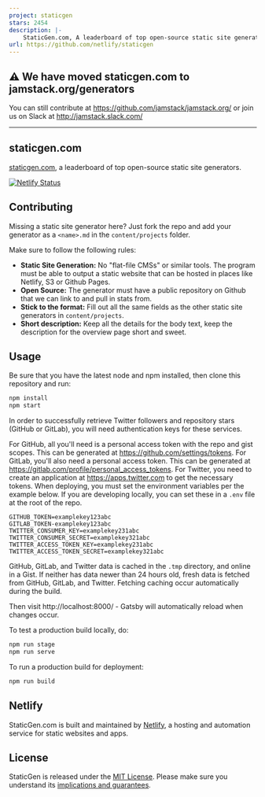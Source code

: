 ```yaml
---
project: staticgen
stars: 2454
description: |-
    StaticGen.com, A leaderboard of top open-source static site generators
url: https://github.com/netlify/staticgen
---
```


## :warning: We have moved staticgen.com to jamstack.org/generators
You can still contribute at https://github.com/jamstack/jamstack.org/ or join us on Slack at http://jamstack.slack.com/

---

## staticgen.com

[staticgen.com](http://staticgen.com), a leaderboard of top open-source static site generators.

[![Netlify Status](https://api.netlify.com/api/v1/badges/388637c1-8040-4b2d-84b4-1cfa38cd62bb/deploy-status)](https://app.netlify.com/sites/staticgen/deploys)

## Contributing

Missing a static site generator here? Just fork the repo and add your generator
as a `<name>.md` in the `content/projects` folder.

Make sure to follow the following rules:

- **Static Site Generation:** No "flat-file CMSs" or similar tools. The program must be able to output a static website that can be hosted in places like Netlify, S3 or Github Pages.
- **Open Source:** The generator must have a public repository on Github that we can link to and pull in stats from.
- **Stick to the format:** Fill out all the same fields as the other static site generators in `content/projects`.
- **Short description:** Keep all the details for the body text, keep the description for the overview page short and sweet.

## Usage

Be sure that you have the latest node and npm installed, then clone this repository and run:

```bash
npm install
npm start
```

In order to successfully retrieve Twitter followers and repository stars (GitHub or GitLab), you
will need authentication keys for these services.

For GitHub, all you'll need is a personal access token with the repo and gist scopes. This can be
generated at <https://github.com/settings/tokens>. For GitLab, you'll also need a personal access
token. This can be generated at <https://gitlab.com/profile/personal_access_tokens>. For Twitter,
you need to create an application at <https://apps.twitter.com> to get the necessary tokens. When
deploying, you must set the environment variables per the example below. If you are developing
locally, you can set these in a `.env` file at the root of the repo.

```
GITHUB_TOKEN=examplekey123abc
GITLAB_TOKEN-examplekey123abc
TWITTER_CONSUMER_KEY=examplekey231abc
TWITTER_CONSUMER_SECRET=examplekey321abc
TWITTER_ACCESS_TOKEN_KEY=examplekey231abc
TWITTER_ACCESS_TOKEN_SECRET=examplekey321abc
```

GitHub, GitLab, and Twitter data is cached in the `.tmp` directory, and online in a Gist. If neither
has data newer than 24 hours old, fresh data is fetched from GitHub, GitLab, and Twitter. Fetching
caching occur automatically during the build.

Then visit http://localhost:8000/ - Gatsby will automatically reload when changes occur.

To test a production build locally, do:

```bash
npm run stage
npm run serve
```

To run a production build for deployment:

```bash
npm run build
```

## Netlify

StaticGen.com is built and maintained by [Netlify](https://www.netlify.com), a hosting and automation service for static websites and apps.

## License

StaticGen is released under the [MIT License](LICENSE).
Please make sure you understand its [implications and guarantees](https://writing.kemitchell.com/2016/09/21/MIT-License-Line-by-Line.html).

